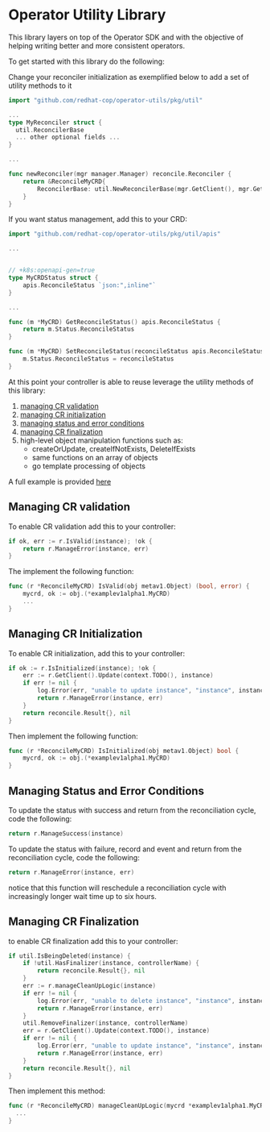 # Operator Utility Library

This library layers on top of the Operator SDK and with the objective of helping writing better and more consistent operators.

To get started with this library do the following:

Change your reconciler initialization as exemplified below to add a set of utility methods to it

```go
import "github.com/redhat-cop/operator-utils/pkg/util"

...
type MyReconciler struct {
  util.ReconcilerBase
  ... other optional fields ...
}

...

func newReconciler(mgr manager.Manager) reconcile.Reconciler {
	return &ReconcileMyCRD{
		ReconcilerBase: util.NewReconcilerBase(mgr.GetClient(), mgr.GetScheme(), mgr.GetConfig(), mgr.GetRecorder(controllerName)),
	}
}
```

If you want status management, add this to your CRD:

```go
import "github.com/redhat-cop/operator-utils/pkg/util/apis"

...


// +k8s:openapi-gen=true
type MyCRDStatus struct {
	apis.ReconcileStatus `json:",inline"`
}

...

func (m *MyCRD) GetReconcileStatus() apis.ReconcileStatus {
	return m.Status.ReconcileStatus
}

func (m *MyCRD) SetReconcileStatus(reconcileStatus apis.ReconcileStatus) {
	m.Status.ReconcileStatus = reconcileStatus
}

```

At this point your controller is able to reuse leverage the utility methods of this library:

1. [managing CR validation](#managing-cr-validation)
2. [managing CR initialization](#managing-cr-initialization)
3. [managing status and error conditions](#managing-status-and-error-conditions)
4. [managing CR finalization](#managing-cr-finalization)
5. high-level object manipulation functions such as:
   - createOrUpdate, createIfNotExists, DeleteIfExists
   - same functions on an array of objects
   - go template processing of objects

A full example is provided [here](./pkg/controller/mycrd/mycrd_controller.go)

## Managing CR validation

To enable CR validation add this to your controller:

```go
if ok, err := r.IsValid(instance); !ok {
	return r.ManageError(instance, err)
}
```

The implement the following function:

```go
func (r *ReconcileMyCRD) IsValid(obj metav1.Object) (bool, error) {
	mycrd, ok := obj.(*examplev1alpha1.MyCRD)
	...
}
```

## Managing CR Initialization

To enable CR initialization, add this to your controller:

```go
if ok := r.IsInitialized(instance); !ok {
	err := r.GetClient().Update(context.TODO(), instance)
	if err != nil {
		log.Error(err, "unable to update instance", "instance", instance)
		return r.ManageError(instance, err)
	}
	return reconcile.Result{}, nil
}
```

Then implement the following function:

```go
func (r *ReconcileMyCRD) IsInitialized(obj metav1.Object) bool {
	mycrd, ok := obj.(*examplev1alpha1.MyCRD)
}
```

## Managing Status and Error Conditions

To update the status with success and return from the reconciliation cycle, code the following:

```go
return r.ManageSuccess(instance)
```

To update the status with failure, record and event and return from the reconciliation cycle, code the following:

```go
return r.ManageError(instance, err)
```

notice that this function will reschedule a reconciliation cycle with increasingly longer wait time up to six hours.

## Managing CR Finalization

to enable CR finalization add this to your controller:

```go
if util.IsBeingDeleted(instance) {
	if !util.HasFinalizer(instance, controllerName) {
		return reconcile.Result{}, nil
	}
	err := r.manageCleanUpLogic(instance)
	if err != nil {
		log.Error(err, "unable to delete instance", "instance", instance)
		return r.ManageError(instance, err)
	}
	util.RemoveFinalizer(instance, controllerName)
	err = r.GetClient().Update(context.TODO(), instance)
	if err != nil {
		log.Error(err, "unable to update instance", "instance", instance)
		return r.ManageError(instance, err)
	}
	return reconcile.Result{}, nil
}
```

Then implement this method:

```go
func (r *ReconcileMyCRD) manageCleanUpLogic(mycrd *examplev1alpha1.MyCRD) error {
  ...
}
```
